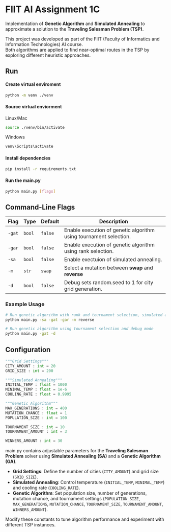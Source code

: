 # FIIT AI Assignment 1C

Implementation of **Genetic Algorithm** and **Simulated Annealing** to approximate a solution to the **Traveling Salesman Problem (TSP)**.

This project was developed as part of the FIIT (Faculty of Informatics and Information Technologies) AI course.  
Both algorithms are applied to find near-optimal routes in the TSP by exploring different heuristic approaches.

## Run
#### Create virtual enviroment

```bash
python -m venv ./venv
```

#### Source virtual enviorment
Linux/Mac

```bash
source ./venv/bin/activate
```

Windows

```bash
venv\Scripts\activate
```

#### Install dependencies

```bash
pip install -r requirements.txt
```

#### Run the main.py

```bash 
python main.py [flags]
```

## Command-Line Flags

| Flag | Type | Default | Description |
|------|------|----------|--------------|
| `-gat` | `bool` | `false` | Enable execution of genetic algorithm using tournament selection.  |
| `-gar` | `bool` | `false` | Enable execution of genetic algorithm using rank selection. |
| `-sa` | `bool` | `false` | Enable exectuion of simulated annealing. |
| `-m` | `str` | `swap` | Select a mutation between **swap** and **reverse** |
| `-d` | `bool` | `false` | Debug sets random.seed to 1 for city grid generation. |

### Example Usage

```bash
# Run genetic algorithm with rank and tournament selection, simulated annealing and use reverse mutation
python main.py -sa -gat -gar -m reverse

# Run genetic algorithm using tournament selection and debug mode
python main.py -gat -d
```

## Configuration
```python
"""Grid Settings"""
CITY_AMOUNT : int = 20
GRID_SIZE : int = 200

"""Simulated Annealing"""
INITIAL_TEMP : float = 1000
MINIMAL_TEMP : float = 1e-6
COOLING_RATE : float = 0.9995

"""Genetic Algorithm"""
MAX_GENERATIONS : int = 400
MUTATION_CHANCE : float = 1
POPULATION_SIZE : int = 100

TOURNAMENT_SIZE : int = 10
TOURNAMENT_AMOUNT : int = 3

WINNERS_AMOUNT : int = 30
```


main.py contains adjustable parameters for the **Traveling Salesman Problem** solver using **Simulated Annealing (SA)** and a **Genetic Algorithm (GA)**.

- **Grid Settings**: Define the number of cities (`CITY_AMOUNT`) and grid size (`GRID_SIZE`).
- **Simulated Annealing**: Control temperature (`INITIAL_TEMP`, `MINIMAL_TEMP`) and cooling rate (`COOLING_RATE`).
- **Genetic Algorithm**: Set population size, number of generations, mutation chance, and tournament settings (`POPULATION_SIZE`, `MAX_GENERATIONS`, `MUTATION_CHANCE`, `TOURNAMENT_SIZE`, `TOURNAMENT_AMOUNT`, `WINNERS_AMOUNT`).

Modify these constants to tune algorithm performance and experiment with different TSP instances.



